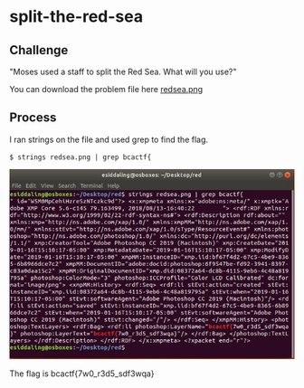 # split-the-red-sea

## Challenge

"Moses used a staff to split the Red Sea. What will you use?"

You can download the problem file here [redsea.png](redsea.png)

## Process

I ran strings on the file and used grep to find the flag.

```
$ strings redsea.png | grep bcactf{
```

![Capture.JPG](Capture.JPG)

The flag is bcactf{7w0_r3d5_sdf3wqa}
